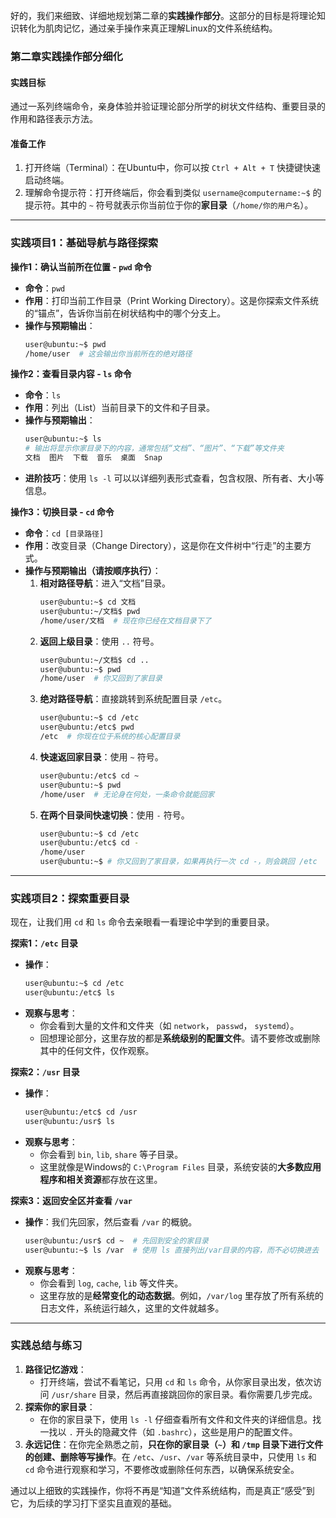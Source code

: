 好的，我们来细致、详细地规划第二章的**实践操作部分**。这部分的目标是将理论知识转化为肌肉记忆，通过亲手操作来真正理解Linux的文件系统结构。

### **第二章实践操作部分细化**

#### **实践目标**
通过一系列终端命令，亲身体验并验证理论部分所学的树状文件结构、重要目录的作用和路径表示方法。

#### **准备工作**
1.  打开终端（Terminal）：在Ubuntu中，你可以按 `Ctrl + Alt + T` 快捷键快速启动终端。
2.  理解命令提示符：打开终端后，你会看到类似 `username@computername:~$` 的提示符。其中的 `~` 符号就表示你当前位于你的**家目录**（`/home/你的用户名`）。

---

### **实践项目1：基础导航与路径探索**

**操作1：确认当前所在位置 - `pwd` 命令**
*   **命令**：`pwd`
*   **作用**：打印当前工作目录（Print Working Directory）。这是你探索文件系统的“锚点”，告诉你当前在树状结构中的哪个分支上。
*   **操作与预期输出**：
    ```bash
    user@ubuntu:~$ pwd
    /home/user  # 这会输出你当前所在的绝对路径
    ```

**操作2：查看目录内容 - `ls` 命令**
*   **命令**：`ls`
*   **作用**：列出（List）当前目录下的文件和子目录。
*   **操作与预期输出**：
    ```bash
    user@ubuntu:~$ ls
    # 输出将显示你家目录下的内容，通常包括“文档”、“图片”、“下载”等文件夹
    文档  图片  下载  音乐  桌面  Snap
    ```
*   **进阶技巧**：使用 `ls -l` 可以以详细列表形式查看，包含权限、所有者、大小等信息。

**操作3：切换目录 - `cd` 命令**
*   **命令**：`cd [目录路径]`
*   **作用**：改变目录（Change Directory），这是你在文件树中“行走”的主要方式。
*   **操作与预期输出（请按顺序执行）**：
    1.  **相对路径导航**：进入“文档”目录。
        ```bash
        user@ubuntu:~$ cd 文档
        user@ubuntu:~/文档$ pwd
        /home/user/文档  # 现在你已经在文档目录下了
        ```
    2.  **返回上级目录**：使用 `..` 符号。
        ```bash
        user@ubuntu:~/文档$ cd ..
        user@ubuntu:~$ pwd
        /home/user  # 你又回到了家目录
        ```
    3.  **绝对路径导航**：直接跳转到系统配置目录 `/etc`。
        ```bash
        user@ubuntu:~$ cd /etc
        user@ubuntu:/etc$ pwd
        /etc  # 你现在位于系统的核心配置目录
        ```
    4.  **快速返回家目录**：使用 `~` 符号。
        ```bash
        user@ubuntu:/etc$ cd ~
        user@ubuntu:~$ pwd
        /home/user  # 无论身在何处，一条命令就能回家
        ```
    5.  **在两个目录间快速切换**：使用 `-` 符号。
        ```bash
        user@ubuntu:~$ cd /etc
        user@ubuntu:/etc$ cd -
        /home/user
        user@ubuntu:~$ # 你又回到了家目录，如果再执行一次 cd -，则会跳回 /etc
        ```

---

### **实践项目2：探索重要目录**

现在，让我们用 `cd` 和 `ls` 命令去亲眼看一看理论中学到的重要目录。

**探索1：`/etc` 目录**
*   **操作**：
    ```bash
    user@ubuntu:~$ cd /etc
    user@ubuntu:/etc$ ls
    ```
*   **观察与思考**：
    *   你会看到大量的文件和文件夹（如 `network`， `passwd`， `systemd`）。
    *   回想理论部分，这里存放的都是**系统级别的配置文件**。请不要修改或删除其中的任何文件，仅作观察。

**探索2：`/usr` 目录**
*   **操作**：
    ```bash
    user@ubuntu:/etc$ cd /usr
    user@ubuntu:/usr$ ls
    ```
*   **观察与思考**：
    *   你会看到 `bin`, `lib`, `share` 等子目录。
    *   这里就像是Windows的 `C:\Program Files` 目录，系统安装的**大多数应用程序和相关资源**都存放在这里。

**探索3：返回安全区并查看 `/var`**
*   **操作**：我们先回家，然后查看 `/var` 的概貌。
    ```bash
    user@ubuntu:/usr$ cd ~  # 先回到安全的家目录
    user@ubuntu:~$ ls /var  # 使用 ls 直接列出/var目录的内容，而不必切换进去
    ```
*   **观察与思考**：
    *   你会看到 `log`, `cache`, `lib` 等文件夹。
    *   这里存放的是**经常变化的动态数据**。例如，`/var/log` 里存放了所有系统的日志文件，系统运行越久，这里的文件就越多。

---

### **实践总结与练习**
1.  **路径记忆游戏**：
    *   打开终端，尝试不看笔记，只用 `cd` 和 `ls` 命令，从你家目录出发，依次访问 `/usr/share` 目录，然后再直接跳回你的家目录。看你需要几步完成。
2.  **探索你的家目录**：
    *   在你的家目录下，使用 `ls -l` 仔细查看所有文件和文件夹的详细信息。找一找以 `.` 开头的隐藏文件（如 `.bashrc`），这些是用户的配置文件。
3.  **永远记住**：在你完全熟悉之前，**只在你的家目录（`~`）和 `/tmp` 目录下进行文件的创建、删除等写操作**。在 `/etc`、`/usr`、`/var` 等系统目录中，只使用 `ls` 和 `cd` 命令进行观察和学习，不要修改或删除任何东西，以确保系统安全。

通过以上细致的实践操作，你将不再是“知道”文件系统结构，而是真正“感受”到它，为后续的学习打下坚实且直观的基础。